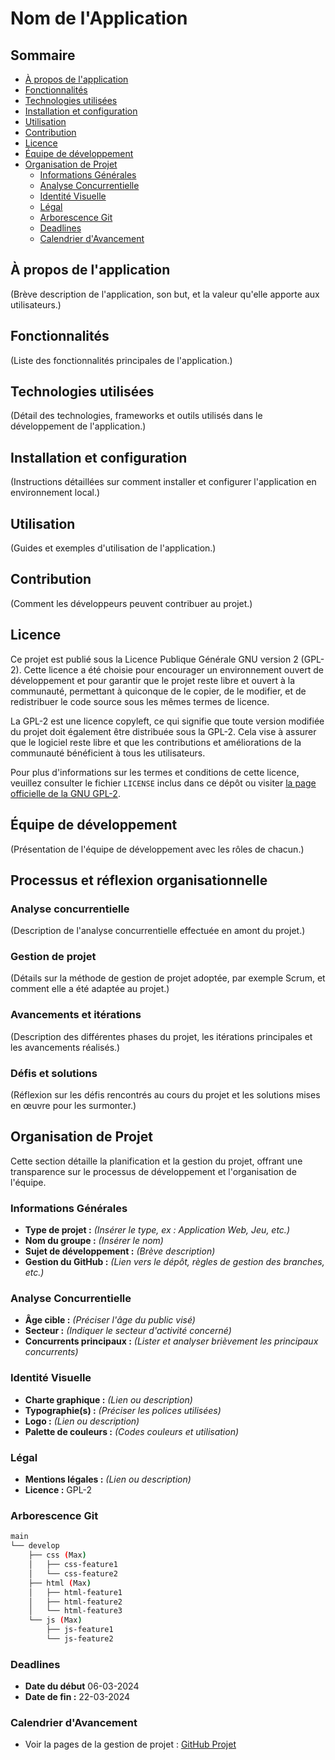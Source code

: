 # Nom de l'Application

## Sommaire

- [À propos de l'application](#à-propos-de-lapplication)
- [Fonctionnalités](#fonctionnalités)
- [Technologies utilisées](#technologies-utilisées)
- [Installation et configuration](#installation-et-configuration)
- [Utilisation](#utilisation)
- [Contribution](#contribution)
- [Licence](#licence)
- [Équipe de développement](#équipe-de-développement)
- [Organisation de Projet](#organisation-de-projet)
  - [Informations Générales](#informations-générales)
  - [Analyse Concurrentielle](#analyse-concurrentielle)
  - [Identité Visuelle](#identité-visuelle)
  - [Légal](#légal)
  - [Arborescence Git](#arborescence-git)
  - [Deadlines](#deadlines)
  - [Calendrier d'Avancement](#calendrier-davancement)

## À propos de l'application

(Brève description de l'application, son but, et la valeur qu'elle apporte aux utilisateurs.)

## Fonctionnalités

(Liste des fonctionnalités principales de l'application.)

## Technologies utilisées

(Détail des technologies, frameworks et outils utilisés dans le développement de l'application.)

## Installation et configuration

(Instructions détaillées sur comment installer et configurer l'application en environnement local.)

## Utilisation

(Guides et exemples d'utilisation de l'application.)

## Contribution

(Comment les développeurs peuvent contribuer au projet.)

## Licence

Ce projet est publié sous la Licence Publique Générale GNU version 2 (GPL-2). Cette licence a été choisie pour encourager un environnement ouvert de développement et pour garantir que le projet reste libre et ouvert à la communauté, permettant à quiconque de le copier, de le modifier, et de redistribuer le code source sous les mêmes termes de licence.

La GPL-2 est une licence copyleft, ce qui signifie que toute version modifiée du projet doit également être distribuée sous la GPL-2. Cela vise à assurer que le logiciel reste libre et que les contributions et améliorations de la communauté bénéficient à tous les utilisateurs.

Pour plus d'informations sur les termes et conditions de cette licence, veuillez consulter le fichier `LICENSE` inclus dans ce dépôt ou visiter [la page officielle de la GNU GPL-2](https://www.gnu.org/licenses/old-licenses/gpl-2.0.fr.html).

## Équipe de développement

(Présentation de l'équipe de développement avec les rôles de chacun.)

## Processus et réflexion organisationnelle

### Analyse concurrentielle

(Description de l'analyse concurrentielle effectuée en amont du projet.)

### Gestion de projet

(Détails sur la méthode de gestion de projet adoptée, par exemple Scrum, et comment elle a été adaptée au projet.)

### Avancements et itérations

(Description des différentes phases du projet, les itérations principales et les avancements réalisés.)

### Défis et solutions

(Réflexion sur les défis rencontrés au cours du projet et les solutions mises en œuvre pour les surmonter.)


## Organisation de Projet

Cette section détaille la planification et la gestion du projet, offrant une transparence sur le processus de développement et l'organisation de l'équipe.

### Informations Générales

- **Type de projet :** _(Insérer le type, ex : Application Web, Jeu, etc.)_
- **Nom du groupe :** _(Insérer le nom)_
- **Sujet de développement :** _(Brève description)_
- **Gestion du GitHub :** _(Lien vers le dépôt, règles de gestion des branches, etc.)_

### Analyse Concurrentielle

- **Âge cible :** _(Préciser l'âge du public visé)_
- **Secteur :** _(Indiquer le secteur d'activité concerné)_
- **Concurrents principaux :** _(Lister et analyser brièvement les principaux concurrents)_

### Identité Visuelle

- **Charte graphique :** _(Lien ou description)_
- **Typographie(s) :** _(Préciser les polices utilisées)_
- **Logo :** _(Lien ou description)_
- **Palette de couleurs :** _(Codes couleurs et utilisation)_

### Légal

- **Mentions légales :** _(Lien ou description)_
- **Licence :** GPL-2

### Arborescence Git

```sh
main
└── develop
    ├── css (Max)
    │   ├── css-feature1
    │   └── css-feature2
    ├── html (Max)
    │   ├── html-feature1
    │   ├── html-feature2
    │   └── html-feature3
    └── js (Max)
        ├── js-feature1
        └── js-feature2
```

### Deadlines

- **Date du début** 06-03-2024
- **Date de fin :** 22-03-2024

### Calendrier d'Avancement

- Voir la pages de la gestion de projet : [GitHub Projet](https://github.com/users/YohanGH/projects/1/views/1)
